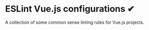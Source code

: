 # ESLint Vue.js configurations ✔

A collection of some common sense linting rules for Vue.js projects.
